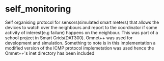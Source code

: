 # self_monitoring
Self organising protocol for sensors(simulated smart meters) that allows the devices to watch over the neighbours and report to the coordinator if some activity of interest(e.g failure) happens on the neighbour. This was part of a school project in Smart Grids(DAT300). Omnet++ was used for development and simulation. Something to note is in this implementation a modified version of the ICMP protocol implemetation was used hence the Omnet++'s inet directory has been included
